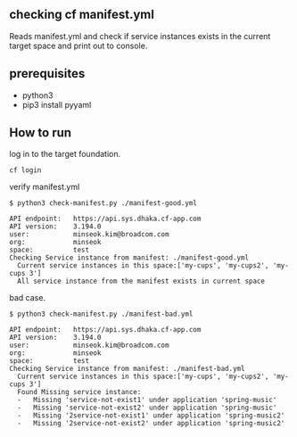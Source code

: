 ## checking cf manifest.yml
Reads manifest.yml and check if service instances exists in the current target space and print out to console.

## prerequisites
- python3
- pip3 install pyyaml

## How to run

log in to the target foundation.
```
cf login
```

verify manifest.yml
```
$ python3 check-manifest.py ./manifest-good.yml

API endpoint:   https://api.sys.dhaka.cf-app.com
API version:    3.194.0
user:           minseok.kim@broadcom.com
org:            minseok
space:          test
Checking Service instance from manifest: ./manifest-good.yml
  Current service instances in this space:['my-cups', 'my-cups2', 'my-cups 3']
  All service instance from the manifest exists in current space
```

bad case.
```
$ python3 check-manifest.py ./manifest-bad.yml

API endpoint:   https://api.sys.dhaka.cf-app.com
API version:    3.194.0
user:           minseok.kim@broadcom.com
org:            minseok
space:          test
Checking Service instance from manifest: ./manifest-bad.yml
  Current service instances in this space:['my-cups', 'my-cups2', 'my-cups 3']
  Found Missing service instance:
  -   Missing 'service-not-exist1' under application 'spring-music'
  -   Missing 'service-not-exist2' under application 'spring-music'
  -   Missing '2service-not-exist1' under application 'spring-music2'
  -   Missing '2service-not-exist2' under application 'spring-music2'
